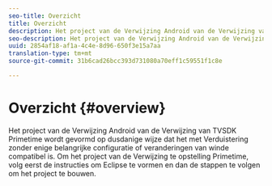 ```yaml
---
seo-title: Overzicht
title: Overzicht
description: Het project van de Verwijzing Android van de Verwijzing van TVSDK Primetime wordt gevormd op dusdanige wijze dat het met Verduistering zonder enige belangrijke configuratie of veranderingen van winde compatibel is.
seo-description: Het project van de Verwijzing Android van de Verwijzing van TVSDK Primetime wordt gevormd op dusdanige wijze dat het met Verduistering zonder enige belangrijke configuratie of veranderingen van winde compatibel is.
uuid: 2854af18-af1a-4c4e-8d96-650f3e15a7aa
translation-type: tm+mt
source-git-commit: 31b6cad26bcc393d731080a70eff1c59551f1c8e

---
```



# Overzicht {#overview}

Het project van de Verwijzing Android van de Verwijzing van TVSDK Primetime wordt gevormd op dusdanige wijze dat het met Verduistering zonder enige belangrijke configuratie of veranderingen van winde compatibel is. Om het project van de Verwijzing te opstelling Primetime, volg eerst de instructies om Eclipse te vormen en dan de stappen te volgen om het project te bouwen.
